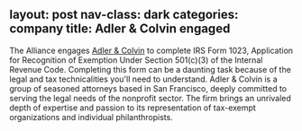 layout: post
nav-class: dark
categories: company
title: Adler & Colvin engaged
---
The Alliance engages
<a href="https://www.adlercolvin.com/">Adler & Colvin</a>
to complete IRS Form 1023, Application for Recognition of Exemption Under Section 501(c)(3) of the Internal Revenue Code. Completing this form can be a daunting task because of the legal and tax technicalities you'll need to understand. Adler & Colvin is a group of seasoned attorneys based in San Francisco, deeply committed to serving the legal needs of the nonprofit sector.  The firm brings an unrivaled depth of expertise and passion to its representation of tax-exempt organizations and individual philanthropists.

